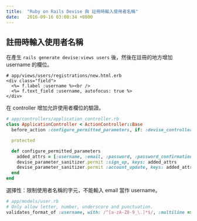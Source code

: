 ```yaml
---
title:  "Ruby on Rails Devise 與 註冊時輸入使用者名稱"
date:   2016-09-16 03:08:34 +0800
---
```


## 註冊時輸入使用者名稱

在產生 `rails generate devise:views users` 後，然後在註冊的地方增加 username 的欄位。

```erb
# app/views/users/registrations/new.html.erb
<div class="field">
  <%= f.label :username %><br />
  <%= f.text_field :username, autofocus: true %>
</div>
```

在 controller 增加允許使用者欄位的驗證。

```ruby
# app/controllers/application_controller.rb
class ApplicationController < ActionController::Base
  before_action :configure_permitted_parameters, if: :devise_controller?

  protected

  def configure_permitted_parameters
    added_attrs = [:username, :email, :password, :password_confirmation, :remember_me]
    devise_parameter_sanitizer.permit :sign_up, keys: added_attrs
    devise_parameter_sanitizer.permit :account_update, keys: added_attrs
  end
end
```

<!--excerpt-->

選擇性：限制使用者名稱的字元，不能輸入 email 當作 username。

```ruby
# app/models/user.rb
# Only allow letter, number, underscore and punctuation.
validates_format_of :username, with: /^[a-zA-Z0-9_\.]*$/, :multiline => true
```
